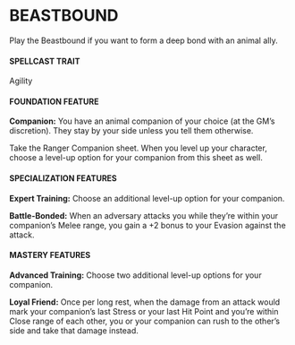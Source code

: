 # BEASTBOUND

Play the Beastbound if you want to form a deep bond with an animal ally.

#### SPELLCAST TRAIT

Agility

#### FOUNDATION FEATURE

**Companion:** You have an animal companion of your choice (at the GM’s discretion). They stay by your side unless you tell them otherwise.

Take the Ranger Companion sheet. When you level up your character, choose a level-up option for your companion from this sheet as well.

#### SPECIALIZATION FEATURES

**Expert Training:** Choose an additional level-up option for your companion.

**Battle-Bonded:** When an adversary attacks you while they’re within your companion’s Melee range, you gain a +2 bonus to your Evasion against the attack.

#### MASTERY FEATURES

**Advanced Training:** Choose two additional level-up options for your companion.

**Loyal Friend:** Once per long rest, when the damage from an attack would mark your companion’s last Stress or your last Hit Point and you’re within Close range of each other, you or your companion can rush to the other’s side and take that damage instead.
